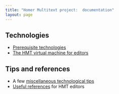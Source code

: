 ```yaml
---
title: "Homer Multitext project:  documentation"
layout: page
---
```



## Technologies ##


- [Prerequisite technologies](tech)
- [The HMT virtual machine for editors](vm)




## Tips and references ##


- A few [miscellaneous technological tips](tips)
- [Useful references](references) for HMT editors
